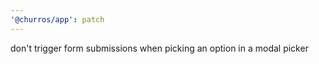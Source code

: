 ```yaml
---
'@churros/app': patch
---
```


don't trigger form submissions when picking an option in a modal picker

